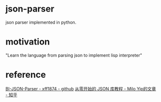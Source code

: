 # json-parser
json parser implemented in python.

# motivation
"Learn the language from parsing json to implement lisp interpreter"

# reference
[BI-JSON-Parser - xff1874 - github](https://github.com/xff1874/BI-JSON-Parser)
[从零开始的 JSON 库教程 - Milo Yip的文章 - 知乎](https://zhuanlan.zhihu.com/p/22457315)
